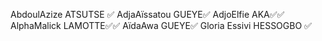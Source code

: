 AbdoulAzize ATSUTSE ✅
AdjaAïssatou GUEYE✅
AdjoElfie AKA✅✅
AlphaMalick LAMOTTE✅✅
AïdaAwa GUEYE✅
Gloria Essivi HESSOGBO ✅


